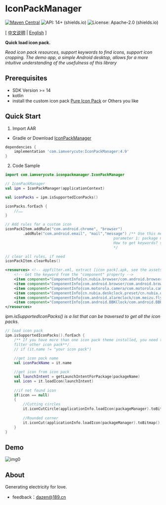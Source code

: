 # IconPackManager
[![Maven Central](https://img.shields.io/maven-central/v/com.iamverycute/IconPackManager.svg?label=Maven%20Central)](https://central.sonatype.com/artifact/com.iamverycute/IconPackManager/) ![API: 14+ (shields.io)](https://img.shields.io/badge/API-14+-green) ![License: Apache-2.0 (shields.io)](https://img.shields.io/badge/license-Apache--2.0-brightgreen)

[ [中文说明](README_zh_cn.md) | [English](#) ]

**Quick load icon pack.**

*Read icon pack resources, support keywords to find icons, support icon cropping. The demo app, a simple Android desktop, allows for a more intuitive understanding of the usefulness of this library*

## Prerequisites
+ SDK Version >= 14
+ kotlin
+ install the custom icon pack [Pure Icon Pack](https://www.coolapk.com/apk/me.morirain.dev.iconpack.pure) or Others you like

## Quick Start

1. Import AAR

+ Gradle or Download [IconPackManager](https://github.com/lalakii/IconPackManager/releases)

```groovy
dependencies {
    implementation 'com.iamverycute:IconPackManager:4.9'
}
```

2. Code Sample

```kotlin
import com.iamverycute.iconpackmanager.IconPackManager

// IconPackManager
val ipm = IconPackManager(applicationContext)

val iconPacks = ipm.isSupportedIconPacks()

iconPacks.forEach {
    //……
}

// Add rules for a custom icon
iconPackItem.addRule("com.android.chrome", "browser")
        .addRule("com.android.email", "mail","message") /** Use this method to add rules when you need to specify icons for an application, 
                                                 parameter 1: package name, parameter 2: keyword (icon resource name) Fuzzy Matching
                                                 How to get keywords? see icon pack.apk assets/appfilter.xml
                                                 */

// clear all rules, if need
iconPackItem.clearRules()
```
```xml
<resources> <!-- appfilter.xml, extract [icon pack].apk, see the assets directory -->
    <!-- Get the keyword from the "component" property -->
    <item component="ComponentInfo{cn.nubia.browser/com.android.browser.BrowserLauncher}" drawable="browser"/>
    <item component="ComponentInfo{com.android.browser/com.android.browser.BrowserActivity}" drawable="browser"/>
    <item component="ComponentInfo{com.motorola.camera/com.motorola.camera.Camera}" drawable="camera_2"/>
    <item component="ComponentInfo{cn.nubia.deskclock.preset/cn.nubia.deskclock.DeskClock}" drawable="clock"/>
    <item component="ComponentInfo{com.android.alarmclock/com.meizu.flyme.alarmclock.DeskClock}" drawable="flyme_clock"/>
    <item component="ComponentInfo{com.android.BBKClock/com.android.BBKClock.Timer}" drawable="clock"/>
</resources>
```
*ipm.isSupportedIconPacks() is a list that can be traversed to get all the icon packs.*
```kotlin
// load icon pack
ipm.isSupportedIconPacks().forEach {
    /** If you have more than one icon pack theme installed, you need to exclude it here
    filter other icon pack**/
    // if (it.name != "your icon pack")
    
    //get icon pack name
    val iconPackName = it.name

    //get icon from icon pack
    val launchIntent = getLaunchIntentForPackage(packageName)
    val icon = it.loadIcon(launchIntent)     
    
    //if not found icon
    if(icon == null)
    {
        //Cutting circles
        it.iconCutCircle(applicationInfo.loadIcon(packageManager).toBitmap(),scaleF)
        
        //Rounded corner
        it.iconCut(applicationInfo.loadIcon(packageManager).toBitmap(),radius,scaleF)
    }
}
```

## Demo

![img0](https://cdn.jsdelivr.net/gh/lalakii/IconPackManager/video/demo.gif?v=4.8)

## About

Generating electricity for love.

+ feedback：dazen@189.cn

